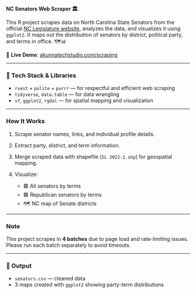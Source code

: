 **NC Senators Web Scraper 🏛️**

This R project scrapes data on North Carolina State Senators from the official [NC Legislature website](https://www.ncleg.gov/Members/MemberList/S), analyzes the data, and visualizes it using `ggplot2`. It maps out the distribution of senators by district, political party, and terms in office. 🗺️📊

🔗 **Live Demo**: [akunnatechstudio.com/scraping](https://akunnatechstudio.com/scraping)

---

### 🔧 Tech Stack & Libraries

* `rvest` + `polite` + `purrr` — for respectful and efficient web scraping
* `tidyverse`, `data.table` — for data wrangling
* `sf`, `ggplot2`, `rgdal` — for spatial mapping and visualization

---

### How It Works

1. Scrape senator names, links, and individual profile details.
2. Extract party, district, and term information.
3. Merge scraped data with shapefile (`SL 2022-2.shp`) for geospatial mapping.
4. Visualize:

   * 🟥 All senators by terms
   * 🟩 Republican senators by terms
   * 🗺️ NC map of Senate districts

---

### Note

This project scrapes in **4 batches** due to page load and rate-limiting issues. Please run each batch separately to avoid timeouts.

---

### 📂 Output

* `senators.csv` — cleaned data
* 3 maps created with `ggplot2` showing party-term distributions

